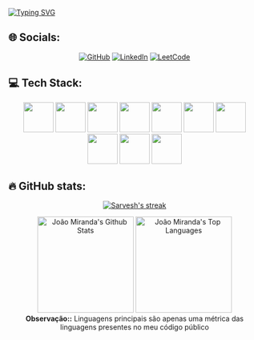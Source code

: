 <!--## 💫 About Me:-->
<p align="center">
   <link rel="stylesheet" href="https://cdn.jsdelivr.net/gh/devicons/devicon@v2.15.1/devicon.min.css">
</p>

[![Typing SVG](https://readme-typing-svg.demolab.com?font=Fira+Code&weight=900&size=32&pause=1000&color=000080&center=falso&vCenter=falso&repeat=verdadeiro&random=falso&width=661&lines=Olá!+Eu+sou+João+Miranda.+Bem-vindo+ao+meu+perfil!.%F0%9F%91%A8%E2%80%8D%F0%9F%92%BB)](https://git.io/typing-svg)

 

## 🌐 Socials:

<p align="center">
  <a href="https://github.com/Joao-Miranda-jvcm">
  <img src="https://img.shields.io/badge/GitHub-100000?style=for-the-badge&logo=github&logoColor=white" alt="GitHub"></a>
  <a href="www.linkedin.com/in/joao-miranda-jvcm">
  <img src="https://img.shields.io/badge/linkedin-%230077B5.svg?style=for-the-badge&logo=linkedin&logoColor=white" alt="LinkedIn"></a>
  <a href="https://leetcode.com/u/Joao-Miranda-jvcm/">
  <img src="https://img.shields.io/badge/LeetCode-000000?style=for-the-badge&logo=LeetCode&logoColor=#d16c06" alt="LeetCode"></a>
</p>
  
  
## 💻 Tech Stack:

<p align="center">
    <img src="https://cdn.jsdelivr.net/gh/devicons/devicon/icons/python/python-original-wordmark.svg" height="60" width="60"/> 
    <img src="https://cdn.jsdelivr.net/gh/devicons/devicon/icons/mysql/mysql-original-wordmark.svg" height="60" width="60"/>
    <img src='https://cdn.jsdelivr.net/gh/devicons/devicon/icons/c/c-original.svg' height="60" width="60"/>
    <img src="https://cdn.jsdelivr.net/gh/devicons/devicon/icons/java/java-original-wordmark.svg" height="60" width="60"/>
    <img src="https://cdn.jsdelivr.net/gh/devicons/devicon/icons/git/git-plain-wordmark.svg" height="60" width="60"/>
    <img src="https://cdn.jsdelivr.net/gh/devicons/devicon/icons/html5/html5-original-wordmark.svg" height="60" width="60"/>
    <img src="https://cdn.jsdelivr.net/gh/devicons/devicon/icons/css3/css3-original-wordmark.svg" height="60" width="60"/>
    <img src="https://cdn.jsdelivr.net/gh/devicons/devicon/icons/javascript/javascript-plain.svg" height="60" width="60"/>
    <img src="https://cdn.jsdelivr.net/gh/devicons/devicon/icons/spring/spring-original.svg" height="60" width="60"/>
    <img src="https://cdn.jsdelivr.net/gh/devicons/devicon/icons/maven/maven-original.svg" height="60" width="60"/>
</p>

## 🔥 GitHub stats:

<p align="center">
  <a href="https://github.com/Joao-Miranda-jvcm">
    <img title="GitHub Stats" alt="Sarvesh's streak" src="https://streak-stats.demolab.com/?user=Joao-Miranda-jvcm&layout=compact&theme=react&hide_border=true&bg_color=1F222E&title_color=F85D7F&icon_color=F8D866"/>
  </a>
</p>

<p align="center">
  <a href="https://github.com/Joao-Miranda-jvcm"><img alt="João Miranda's Github Stats" src="https://github-readme-stats.vercel.app/api?username=Joao-Miranda-jvcm&show_icons=true&include_all_commits=true&count_private=true&theme=react&hide_border=true&bg_color=1F222E&title_color=F85D7F&rank_icon=github&icon_color=F8D866" height="192px"/></a>
  <a href="https://github.com/Joao-Miranda-jvcm"><img alt="João Miranda's Top Languages" src="https://github-readme-stats.vercel.app/api/top-langs/?username=Joao-Miranda-jvcm&layout=compact&theme=react&hide_border=true&bg_color=1F222E&title_color=F85D7F&icon_color=F8D866&hide=HTML,Jupyter%20Notebook" height="192px"/></a>

  <br/>
  <b>Observação::</b> Linguagens principais são apenas uma métrica das linguagens presentes no meu código público
</p>

